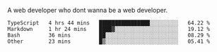 A web developer who dont wanna be a web developer.

<!--START_SECTION:waka-->

```text
TypeScript   4 hrs 44 mins   ████████████████░░░░░░░░░   64.22 %
Markdown     1 hr 24 mins    ████▓░░░░░░░░░░░░░░░░░░░░   19.12 %
Bash         36 mins         ██░░░░░░░░░░░░░░░░░░░░░░░   08.29 %
Other        23 mins         █▒░░░░░░░░░░░░░░░░░░░░░░░   05.41 %
```

<!--END_SECTION:waka-->
